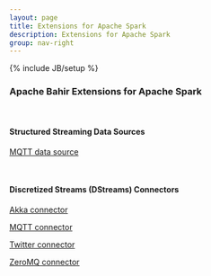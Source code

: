 ```yaml
---
layout: page
title: Extensions for Apache Spark
description: Extensions for Apache Spark
group: nav-right
---
```

<!--
{% comment %}
Licensed to the Apache Software Foundation (ASF) under one or more
contributor license agreements.  See the NOTICE file distributed with
this work for additional information regarding copyright ownership.
The ASF licenses this file to you under the Apache License, Version 2.0
(the "License"); you may not use this file except in compliance with
the License.  You may obtain a copy of the License at

http://www.apache.org/licenses/LICENSE-2.0

Unless required by applicable law or agreed to in writing, software
distributed under the License is distributed on an "AS IS" BASIS,
WITHOUT WARRANTIES OR CONDITIONS OF ANY KIND, either express or implied.
See the License for the specific language governing permissions and
limitations under the License.
{% endcomment %}
-->

{% include JB/setup %}

### Apache Bahir Extensions for Apache Spark

<br/>

#### Structured Streaming Data Sources

[MQTT data source](../spark-sql-streaming-mqtt)

<br/>

#### Discretized Streams (DStreams) Connectors

[Akka connector](../spark-streaming-akka)

[MQTT connector](../spark-streaming-mqtt)

[Twitter connector](../spark-streaming-twitter)

[ZeroMQ connector](../spark-streaming-zeromq)